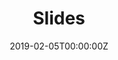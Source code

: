 ---
title: Slides
summary: An introduction to using Hugo Blox Builder's Slides feature.
authors: []
tags: []
categories: []
date: '2019-02-05T00:00:00Z'
contents:
  -section:
    slides:
    - title: "Slide 1"
      image: "file1.jpg"
      caption: "Caption for slide 1"
    - title: "Slide 2"
      image: "file2.jpg"
      caption: "Caption for slide 2"
---